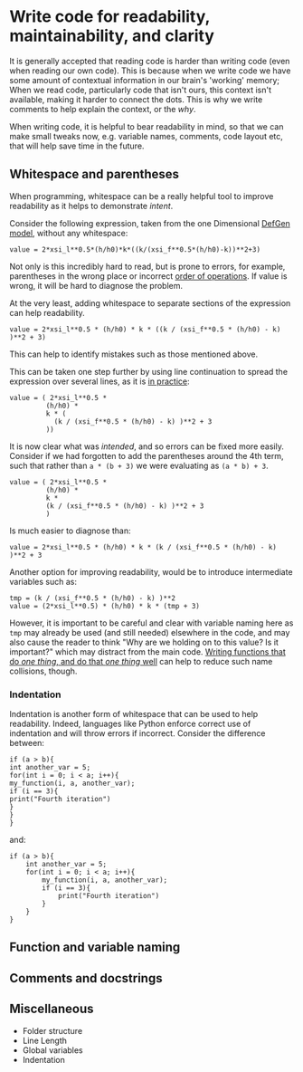 # Write code for readability, maintainability, and clarity

It is generally accepted that reading code is harder than writing code (even 
when reading our own code). This is because when we write code we have some 
amount of contextual information in our brain's 'working' memory; When we read 
code, particularly code that isn't ours, this context isn't available, making 
it harder to connect the dots.
This is why we write comments to help explain the context, or the _why_. 

When writing code, it is helpful to bear readability in mind, so that we can 
make small tweaks now, e.g. variable names, comments, code layout etc, that 
will help save time in the future.


## Whitespace and parentheses

When programming, whitespace can be a really helpful tool to improve readability as it helps to demonstrate _intent_. 

Consider the following expression, taken from the one Dimensional [DefGen model](https://github.com/ACCIS/DefGen_1D), without any whitespace:

    value = 2*xsi_l**0.5*(h/h0)*k*((k/(xsi_f**0.5*(h/h0)-k))**2+3)

Not only is this incredibly hard to read, but is prone to errors, for example, parentheses in the wrong place or incorrect [order of operations](https://en.wikipedia.org/wiki/Order_of_operations). 
If value is wrong, it will be hard to diagnose the problem. 

At the very least, adding whitespace to separate sections of the expression can help readability.

    value = 2*xsi_l**0.5 * (h/h0) * k * ((k / (xsi_f**0.5 * (h/h0) - k) )**2 + 3)

This can help to identify mistakes such as those mentioned above. 

This can be taken one step further by using line continuation to spread the expression over several lines, as it is [in practice](https://github.com/ACCIS/DefGen_1D/blob/main/src/defgen/defgen.py#L301):

    value = ( 2*xsi_l**0.5 * 
             (h/h0) * 
             k * ( 
               (k / (xsi_f**0.5 * (h/h0) - k) )**2 + 3
             ))

It is now clear what was _intended_, and so errors can be fixed more easily. Consider if we had forgotten to add the parentheses around the 4th term, such that rather than `a * (b + 3)` we were evaluating as `(a * b) + 3`. 

    value = ( 2*xsi_l**0.5 * 
             (h/h0) * 
             k * 
             (k / (xsi_f**0.5 * (h/h0) - k) )**2 + 3
             )

Is much easier to diagnose than:

    value = 2*xsi_l**0.5 * (h/h0) * k * (k / (xsi_f**0.5 * (h/h0) - k) )**2 + 3


Another option for improving readability, would be to introduce intermediate variables such as:

    tmp = (k / (xsi_f**0.5 * (h/h0) - k) )**2  
    value = (2*xsi_l**0.5) * (h/h0) * k * (tmp + 3)    

However, it is important to be careful and clear with variable naming here as
`tmp` may already be used (and still needed) elsewhere in the code, and may also
cause the reader to think "Why are we holding on to this value? Is it important?"
which may distract from the main code. 
[Writing functions that do _one thing_, and do that _one thing_ well]() can help 
to reduce such name collisions, though. 

### Indentation
Indentation is another form of whitespace that can be used to help readability. 
Indeed, languages like Python enforce correct use of indentation and will throw
errors if incorrect.
Consider the difference between:

    if (a > b){
    int another_var = 5;
    for(int i = 0; i < a; i++){
    my_function(i, a, another_var);
    if (i == 3){
    print("Fourth iteration")
    }
    }
    }

and:

    if (a > b){
        int another_var = 5;
        for(int i = 0; i < a; i++){
            my_function(i, a, another_var);
            if (i == 3){
                print("Fourth iteration")
            }
        }
    }

## Function and variable naming


## Comments and docstrings


## Miscellaneous

* Folder structure
* Line Length
* Global variables
* Indentation

